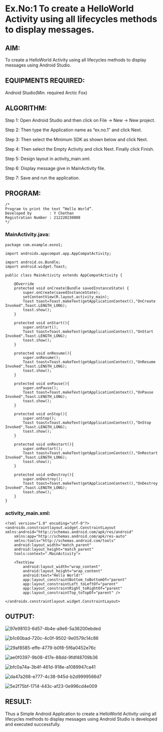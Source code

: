 # Ex.No:1 To create a HelloWorld Activity using all lifecycles methods to display messages.


## AIM:

To create a HelloWorld Activity using all lifecycles methods to display messages using Android Studio.

## EQUIPMENTS REQUIRED:

Android Studio(Min. required Arctic Fox)

## ALGORITHM:

Step 1: Open Android Studio and then click on File -> New -> New project.

Step 2: Then type the Application name as “ex.no.1″ and click Next. 

Step 3: Then select the Minimum SDK as shown below and click Next.

Step 4: Then select the Empty Activity and click Next. Finally click Finish.

Step 5: Design layout in activity_main.xml.

Step 6: Display message give in MainActivity file.

Step 7: Save and run the application.

## PROGRAM:
```
/*
Program to print the text “Hello World”.
Developed by        : Y Chethan
Registration Number : 212220230008
*/
```
### MainActivity.java:
```
package com.example.exno1;

import androidx.appcompat.app.AppCompatActivity;

import android.os.Bundle;
import android.widget.Toast;

public class MainActivity extends AppCompatActivity {

    @Override
    protected void onCreate(Bundle savedInstanceState) {
        super.onCreate(savedInstanceState);
        setContentView(R.layout.activity_main);
        Toast toast=Toast.makeText(getApplicationContext(),"OnCreate Invoked",Toast.LENGTH_LONG);
        toast.show();
    }

    protected void onStart(){
        super.onStart();
        Toast toast=Toast.makeText(getApplicationContext(),"OnStart Invoked",Toast.LENGTH_LONG);
        toast.show();
    }

    protected void onResume(){
        super.onResume();
        Toast toast=Toast.makeText(getApplicationContext(),"OnResume Invoked",Toast.LENGTH_LONG);
        toast.show();
    }

    protected void onPause(){
        super.onPause();
        Toast toast=Toast.makeText(getApplicationContext(),"OnPause Invoked",Toast.LENGTH_LONG);
        toast.show();
    }

    protected void onStop(){
        super.onStop();
        Toast toast=Toast.makeText(getApplicationContext(),"OnStop Invoked",Toast.LENGTH_LONG);
        toast.show();
    }

    protected void onRestart(){
        super.onRestart();
        Toast toast=Toast.makeText(getApplicationContext(),"OnRestart Invoked",Toast.LENGTH_LONG);
        toast.show();
    }

    protected void onDestroy(){
        super.onDestroy();
        Toast toast=Toast.makeText(getApplicationContext(),"OnDestroy Invoked",Toast.LENGTH_LONG);
        toast.show();
    }
}
```
### activity_main.xml:
```
<?xml version="1.0" encoding="utf-8"?>
<androidx.constraintlayout.widget.ConstraintLayout xmlns:android="http://schemas.android.com/apk/res/android"
    xmlns:app="http://schemas.android.com/apk/res-auto"
    xmlns:tools="http://schemas.android.com/tools"
    android:layout_width="match_parent"
    android:layout_height="match_parent"
    tools:context=".MainActivity">

    <TextView
        android:layout_width="wrap_content"
        android:layout_height="wrap_content"
        android:text="Hello World!"
        app:layout_constraintBottom_toBottomOf="parent"
        app:layout_constraintLeft_toLeftOf="parent"
        app:layout_constraintRight_toRightOf="parent"
        app:layout_constraintTop_toTopOf="parent" />

</androidx.constraintlayout.widget.ConstraintLayout>
```
## OUTPUT:
![97e98103-6d57-4b4e-a9e6-5a36200ebded](https://user-images.githubusercontent.com/75234991/162582238-7b7185c0-e593-477f-b3dd-52deafb2c79d.jpg)

![b1c60bad-720c-4c0f-9502-9e0579c14c86](https://user-images.githubusercontent.com/75234991/162582053-e2a74d4c-2d53-428c-8f11-56e0c57c99d6.jpg)

![29af8585-effe-4779-b0f8-5f6a0452e76c](https://user-images.githubusercontent.com/75234991/162582077-9e27b901-ce49-49c6-ba8d-d114ab9d5839.jpg)

![ae0f0397-9b08-417e-88dd-9fdf48709b36](https://user-images.githubusercontent.com/75234991/162582089-a196b7cc-d02f-4530-9169-6d5b6a93cf9d.jpg)

![bfc0a74a-3b4f-461d-918e-a1089947ca41](https://user-images.githubusercontent.com/75234991/162582093-641e42cd-8924-41bc-b1f1-9433ed60d483.jpg)

![da47a268-e777-4c38-945d-b2d9999566d7](https://user-images.githubusercontent.com/75234991/162582095-a7b11315-5586-4a41-bc82-2e01df4d769a.jpg)

![5e2f75bf-1714-443c-af23-0e996cd4e009](https://user-images.githubusercontent.com/75234991/162582101-418549e7-72a5-4fa8-9899-034f3bbb6147.jpg)

## RESULT:
Thus a Simple Android Application to create a HelloWorld Activity using all lifecycles methods to display messages using Android Studio is developed and executed successfully.
